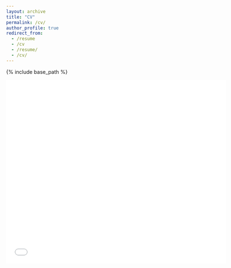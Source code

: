 ```yaml
---
layout: archive
title: "CV"
permalink: /cv/
author_profile: true
redirect_from:
  - /resume
  - /cv
  - /resume/
  - /cv/
---
```


{% include base_path %}

<embed src="{{ site.baseurl }}/files/Aditya_Kane_Resume.pdf" type="application/pdf" width="600px" height="500px"/>